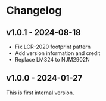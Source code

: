 # Changelog

## v1.0.1 - 2024-08-18

 * Fix LCR-2020 footprint pattern
 * Add version information and credit
 * Replace LM324 to NJM2902N

## v1.0.0 - 2024-01-27

This is first internal version.
